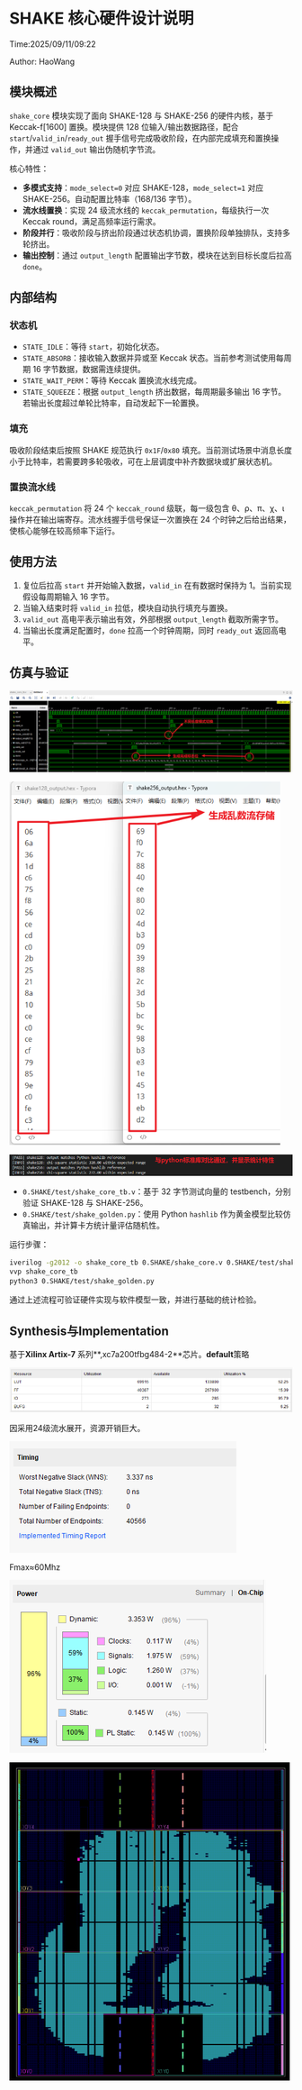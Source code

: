 # SHAKE 核心硬件设计说明

Time:2025/09/11/09:22

Author: HaoWang 

## 模块概述

`shake_core` 模块实现了面向 SHAKE-128 与 SHAKE-256 的硬件内核，基于 Keccak-f[1600] 置换。模块提供 128 位输入/输出数据路径，配合 `start`/`valid_in`/`ready_out` 握手信号完成吸收阶段，在内部完成填充和置换操作，并通过 `valid_out` 输出伪随机字节流。

核心特性：

- **多模式支持**：`mode_select=0` 对应 SHAKE-128，`mode_select=1` 对应 SHAKE-256。自动配置比特率（168/136 字节）。
- **流水线置换**：实现 24 级流水线的 `keccak_permutation`，每级执行一次 Keccak round，满足高频率运行需求。
- **阶段并行**：吸收阶段与挤出阶段通过状态机协调，置换阶段单独排队，支持多轮挤出。
- **输出控制**：通过 `output_length` 配置输出字节数，模块在达到目标长度后拉高 `done`。

## 内部结构

### 状态机

- `STATE_IDLE`：等待 `start`，初始化状态。
- `STATE_ABSORB`：接收输入数据并异或至 Keccak 状态。当前参考测试使用每周期 16 字节数据，数据需连续提供。
- `STATE_WAIT_PERM`：等待 Keccak 置换流水线完成。
- `STATE_SQUEEZE`：根据 `output_length` 挤出数据，每周期最多输出 16 字节。若输出长度超过单轮比特率，自动发起下一轮置换。

### 填充

吸收阶段结束后按照 SHAKE 规范执行 `0x1F`/`0x80` 填充。当前测试场景中消息长度小于比特率，若需要跨多轮吸收，可在上层调度中补齐数据块或扩展状态机。

### 置换流水线

`keccak_permutation` 将 24 个 `keccak_round` 级联，每一级包含 θ、ρ、π、χ、ι 操作并在输出端寄存。流水线握手信号保证一次置换在 24 个时钟之后给出结果，使核心能够在较高频率下运行。

## 使用方法

1. 复位后拉高 `start` 并开始输入数据，`valid_in` 在有数据时保持为 1。当前实现假设每周期输入 16 字节。
2. 当输入结束时将 `valid_in` 拉低，模块自动执行填充与置换。
3. `valid_out` 高电平表示输出有效，外部根据 `output_length` 截取所需字节。
4. 当输出长度满足配置时，`done` 拉高一个时钟周期，同时 `ready_out` 返回高电平。

## 仿真与验证

![Vivado_Simultaion](markdown-img/代码说明.assets/Vivado_Simultaion.png)

<img src="markdown-img/代码说明.assets/hexfigs.png" alt="hexfigs" style="zoom:80%;" />

![pythonverify](markdown-img/代码说明.assets/pythonverify.png)

- `0.SHAKE/test/shake_core_tb.v`：基于 32 字节测试向量的 testbench，分别验证 SHAKE-128 与 SHAKE-256。
- `0.SHAKE/test/shake_golden.py`：使用 Python `hashlib` 作为黄金模型比较仿真输出，并计算卡方统计量评估随机性。

运行步骤：

```bash
iverilog -g2012 -o shake_core_tb 0.SHAKE/shake_core.v 0.SHAKE/test/shake_core_tb.v
vvp shake_core_tb
python3 0.SHAKE/test/shake_golden.py
```

通过上述流程可验证硬件实现与软件模型一致，并进行基础的统计检验。

## Synthesis与Implementation

基于**Xilinx Artix-7** 系列**,xc7a200tfbg484-2**芯片。**default**策略

![synthesis](markdown-img/代码说明.assets/synthesis.png)

因采用24级流水展开，资源开销巨大。

![image-20250918152441271](markdown-img/代码说明.assets/image-20250918152441271.png)

Fmax≈60Mhz

![image-20250918152535046](markdown-img/代码说明.assets/image-20250918152535046.png)

<img src="markdown-img/代码说明.assets/image-20250918152616472.png" alt="image-20250918152616472" style="zoom:67%;" />

